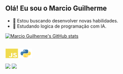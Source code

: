 ## Olá! Eu sou o Marcio Guilherme

- 🔭 Estou buscando desenvolver novas habilidades.
- 🌱 Estudando logica de programação com IA.

[![Marcio Guilherme's GitHub stats](https://github-readme-stats.vercel.app/api?username=MarcioLino27&show_icons=true&theme=radical)](https://github.com/MarcioLino27/github-readme-stats)

<div style="display: inline_block"><br>
  <img align="center" alt="Rafa-Js" height="30" width="40" src="https://raw.githubusercontent.com/devicons/devicon/master/icons/javascript/javascript-plain.svg">
  <img align="center" alt="Rafa-Ts" height="30" width="40" src="https://raw.githubusercontent.com/devicons/devicon/master/icons/python/python-original.svg">
</div> <br>   
<div> 
  <a href = "mailto:marciolino027@gmail.com"><img src="https://img.shields.io/badge/-Gmail-%23333?style=for-the-badge&logo=gmail&logoColor=white" target="_blank"></a>
  <a href="https://www.linkedin.com/in/marcio-guilherme-287643302/" target="_blank"><img src="https://img.shields.io/badge/-LinkedIn-%230077B5?style=for-the-badge&logo=linkedin&logoColor=white" target="_blank"></a>   
</div>
